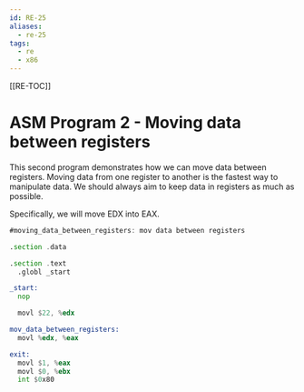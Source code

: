 ```yaml
---
id: RE-25
aliases:
  - re-25
tags:
  - re
  - x86
---
```


[[RE-TOC]]

# ASM Program 2 - Moving data between registers

This second program demonstrates how we can move data between registers. Moving data from one register to another is the fastest way to manipulate data. We should always aim to keep data in registers as much as possible.

Specifically, we will move EDX into EAX.

```asm
#moving_data_between_registers: mov data between registers

.section .data

.section .text
  .globl _start

_start:
  nop

  movl $22, %edx

mov_data_between_registers:
  movl %edx, %eax

exit:
  movl $1, %eax
  movl $0, %ebx
  int $0x80
```
